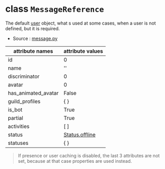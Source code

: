 # class `MessageReference`

The default [user](User.md) object, what s used at some cases, when a user is
not defined, but it is required.

- Source : [message.py](https://github.com/HuyaneMatsu/hata/blob/master/hata/discord/message.py)

| attribute names       | attribute values              |
|-----------------------|-------------------------------|
| id                    | 0                             |
| name                  | ''                            |
| discriminator         | 0                             |
| avatar                | 0                             |
| has_animated_avatar   | False                         |
| guild_profiles        | { }                           |
| is_bot                | True                          |
| partial               | True                          |
| activities            | [ ]                           |
| status                | [Status.offline](Status.md)   |
| statuses              | { }                           |

> If presence or user caching is disabled, the last 3 attributes are not set,
because at that case properties are used instead.
